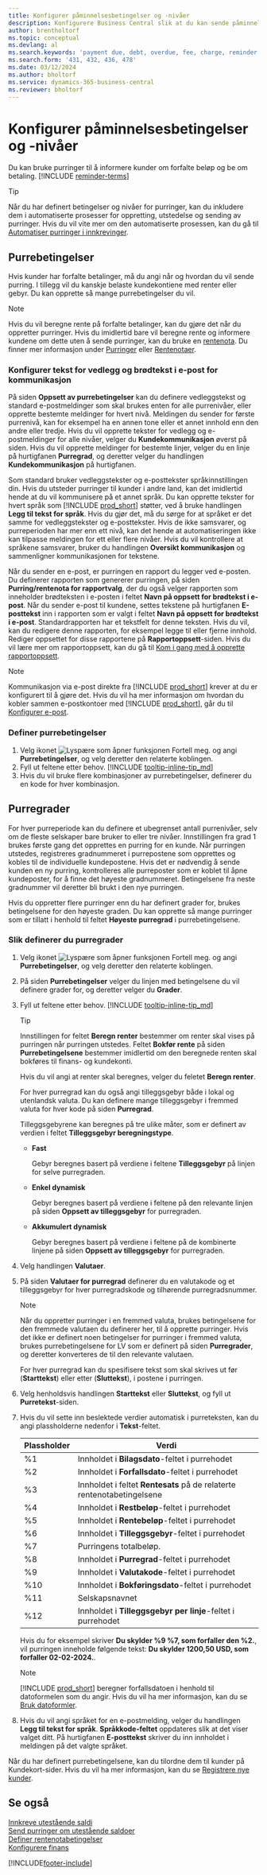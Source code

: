 ```yaml
---
title: Konfigurer påminnelsesbetingelser og -nivåer
description: Konfigurere Business Central slik at du kan sende påminnelser om forfalte betalinger og legge til gebyrer eller gebyrer på grunn av forsinkelsen.
author: brentholtorf
ms.topic: conceptual
ms.devlang: al
ms.search.keywords: 'payment due, debt, overdue, fee, charge, reminder'
ms.search.form: '431, 432, 436, 478'
ms.date: 03/12/2024
ms.author: bholtorf
ms.service: dynamics-365-business-central
ms.reviewer: bholtorf
---
```

# <a name="set-up-reminder-terms-and-levels"></a>Konfigurer påminnelsesbetingelser og -nivåer

Du kan bruke purringer til å informere kunder om forfalte beløp og be om betaling. [!INCLUDE [reminder-terms](includes/reminder-terms.md)]

> [!TIP]
> Når du har definert betingelser og nivåer for purringer, kan du inkludere dem i automatiserte prosesser for oppretting, utstedelse og sending av purringer. Hvis du vil vite mer om den automatiserte prosessen, kan du gå til [Automatiser purringer i innkrevinger](finance-automate-reminders.md).

## <a name="reminder-terms"></a>Purrebetingelser

Hvis kunder har forfalte betalinger, må du angi når og hvordan du vil sende purring. I tillegg vil du kanskje belaste kundekontiene med renter eller gebyr. Du kan opprette så mange purrebetingelser du vil.  

> [!NOTE]
> Hvis du vil beregne rente på forfalte betalinger, kan du gjøre det når du oppretter purringer. Hvis du imidlertid bare vil beregne rente og informere kundene om dette uten å sende purringer, kan du bruke en [rentenota](finance-setup-finance-charges.md). Du finner mer informasjon under [Purringer](receivables-collect-outstanding-balances.md#reminders) eller [Rentenotaer](receivables-collect-outstanding-balances.md#finance-charges).

### <a name="set-up-attachment-and-email-body-texts-for-communications"></a>Konfigurer tekst for vedlegg og brødtekst i e-post for kommunikasjon

På siden **Oppsett av purrebetingelser** kan du definere vedleggstekst og standard e-postmeldinger som skal brukes enten for alle purrenivåer, eller opprette bestemte meldinger for hvert nivå. Meldingen du sender for første purrenivå, kan for eksempel ha en annen tone eller et annet innhold enn den andre eller tredje. Hvis du vil opprette tekster for vedlegg og e-postmeldinger for alle nivåer, velger du **Kundekommunikasjon** øverst på siden. Hvis du vil opprette meldinger for bestemte linjer, velger du en linje på hurtigfanen **Purregrad**, og deretter velger du handlingen **Kundekommunikasjon** på hurtigfanen.

Som standard bruker vedleggstekster og e-posttekster språkinnstillingen din. Hvis du utsteder purringer til kunder i andre land, kan det imidlertid hende at du vil kommunisere på et annet språk. Du kan opprette tekster for hvert språk som [!INCLUDE [prod_short](includes/prod_short.md)] støtter, ved å bruke handlingen **Legg til tekst for språk**. Hvis du gjør det, må du sørge for at språket er det samme for vedleggstekster og e-posttekster. Hvis de ikke samsvarer, og purreperioden har mer enn ett nivå, kan det hende at automatiseringen ikke kan tilpasse meldingen for ett eller flere nivåer. Hvis du vil kontrollere at språkene samsvarer, bruker du handlingen **Oversikt kommunikasjon** og sammenligner kommunikasjonen for tekstene.

Når du sender en e-post, er purringen en rapport du legger ved e-posten. Du definerer rapporten som genererer purringen, på siden **Purring/rentenota for rapportvalg**, der du også velger rapporten som inneholder brødteksten i e-posten i feltet **Navn på oppsett for brødtekst i e-post**. Når du sender e-post til kundene, settes tekstene på hurtigfanen **E-posttekst** inn i rapporten som er valgt i feltet **Navn på oppsett for brødtekst i e-post**. Standardrapporten har et tekstfelt for denne teksten. Hvis du vil, kan du redigere denne rapporten, for eksempel legge til eller fjerne innhold. Rediger oppsettet for disse rapportene på **Rapportoppsett**-siden. Hvis du vil lære mer om rapportoppsett, kan du gå til [Kom i gang med å opprette rapportoppsett](ui-get-started-layouts.md).

> [!NOTE]
> Kommunikasjon via e-post direkte fra [!INCLUDE [prod_short](includes/prod_short.md)] krever at du er konfigurert til å gjøre det. Hvis du vil ha mer informasjon om hvordan du kobler sammen e-postkontoer med [!INCLUDE [prod_short](includes/prod_short.md)], går du til [Konfigurer e-post](admin-how-setup-email.md).

### <a name="set-up-reminder-terms"></a>Definer purrebetingelser

1. Velg ikonet ![Lyspære som åpner funksjonen Fortell meg.](media/ui-search/search_small.png "Fortell hva du vil gjøre") og angi **Purrebetingelser**, og velg deretter den relaterte koblingen.  
2. Fyll ut feltene etter behov. [!INCLUDE [tooltip-inline-tip_md](includes/tooltip-inline-tip_md.md)]  
3. Hvis du vil bruke flere kombinasjoner av purrebetingelser, definerer du en kode for hver kombinasjon.

## <a name="reminder-levels"></a>Purregrader

For hver purreperiode kan du definere et ubegrenset antall purrenivåer, selv om de fleste selskaper bare bruker to eller tre nivåer. Innstillingen fra grad 1 brukes første gang det opprettes en purring for en kunde. Når purringen utstedes, registreres gradnummeret i purrepostene som opprettes og kobles til de individuelle kundepostene. Hvis det er nødvendig å sende kunden en ny purring, kontrolleres alle purreposter som er koblet til åpne kundeposter, for å finne det høyeste gradnummeret. Betingelsene fra neste gradnummer vil deretter bli brukt i den nye purringen.

Hvis du oppretter flere purringer enn du har definert grader for, brukes betingelsene for den høyeste graden. Du kan opprette så mange purringer som er tillatt i henhold til feltet **Høyeste purregrad** i purrebetingelsene.

### <a name="to-set-up-reminder-levels"></a>Slik definerer du purregrader

1. Velg ikonet ![Lyspære som åpner funksjonen Fortell meg.](media/ui-search/search_small.png "Fortell hva du vil gjøre") og angi **Purrebetingelser**, og velg deretter den relaterte koblingen.  
2. På siden **Purrebetingelser** velger du linjen med betingelsene du vil definere grader for, og deretter velger du **Grader**.  
3. Fyll ut feltene etter behov. [!INCLUDE [tooltip-inline-tip_md](includes/tooltip-inline-tip_md.md)]  

    > [!TIP]
    > Innstillingen for feltet **Beregn renter** bestemmer om renter skal vises på purringen når purringen utstedes. Feltet **Bokfør rente** på siden **Purrebetingelsene** bestemmer imidlertid om den beregnede renten skal bokføres til finans- og kundekonti.
    >
    > Hvis du vil angi at renter skal beregnes, velger du feletet **Beregn renter**.

    For hver purregrad kan du også angi tilleggsgebyr både i lokal og utenlandsk valuta. Du kan definere mange tilleggsgebyr i fremmed valuta for hver kode på siden **Purregrad**.  

    Tilleggsgebyrene kan beregnes på tre ulike måter, som er definert av verdien i feltet **Tilleggsgebyr beregningstype**.  

    - **Fast**

        Gebyr beregnes basert på verdiene i feltene **Tilleggsgebyr** på linjen for selve purregraden.  
    - **Enkel dynamisk**

        Gebyr beregnes basert på verdiene i feltene på den relevante linjen på siden **Oppsett av tilleggsgebyr** for purregraden.
    - **Akkumulert dynamisk**

        Gebyr beregnes basert på verdiene i feltene på de kombinerte linjene på siden **Oppsett av tilleggsgebyr** for purregraden.

4. Velg handlingen **Valutaer**.
5. På siden **Valutaer for purregrad** definerer du en valutakode og et tilleggsgebyr for hver purregradskode og tilhørende purregradsnummer.

    > [!NOTE]  
    > Når du oppretter purringer i en fremmed valuta, brukes betingelsene for den fremmede valutaen du definerer her, til å opprette purringer. Hvis det ikke er definert noen betingelser for purringer i fremmed valuta, brukes purrebetingelsene for LV som er definert på siden **Purregrader**, og deretter konverteres de til den relevante valutaen.

    For hver purregrad kan du spesifisere tekst som skal skrives ut før (**Starttekst**) eller etter (**Sluttekst**), i postene i purringen.

6. Velg henholdsvis handlingen **Starttekst** eller **Sluttekst**, og fyll ut **Purretekst**-siden.
7. Hvis du vil sette inn beslektede verdier automatisk i purreteksten, kan du angi plassholderne nedenfor i **Tekst**-feltet.  

    |Plassholder|Verdi|  
    |-----------------|-----------|  
    |%1|Innholdet i **Bilagsdato**-feltet i purrehodet|  
    |%2|Innholdet i **Forfallsdato**-feltet i purrehodet|  
    |%3|Innholdet i feltet **Rentesats** på de relaterte rentenotabetingelsene|  
    |%4|Innholdet i **Restbeløp**-feltet i purrehodet|  
    |%5|Innholdet i **Rentebeløp**-feltet i purrehodet|  
    |%6|Innholdet i **Tilleggsgebyr**-feltet i purrehodet|  
    |%7|Purringens totalbeløp.|  
    |%8|Innholdet i **Purregrad**-feltet i purrehodet|  
    |%9|Innholdet i **Valutakode**-feltet i purrehodet|  
    |%10|Innholdet i **Bokføringsdato**-feltet i purrehodet|  
    |%11|Selskapsnavnet|  
    |%12|Innholdet i **Tilleggsgebyr per linje**-feltet i purrehodet|  

    Hvis du for eksempel skriver **Du skylder %9 %7, som forfaller den %2.**, vil purringen inneholde følgende tekst: **Du skylder 1200,50 USD, som forfaller 02-02-2024.**.

    > [!NOTE]
    > [!INCLUDE [prod_short](includes/prod_short.md)] beregner forfallsdatoen i henhold til datoformelen som du angir. Hvis du vil ha mer informasjon, kan du se [Bruk datoformler](ui-enter-date-ranges.md#use-date-formulas).

8. Hvis du vil angi språket for en e-postmelding, velger du handlingen **Legg til tekst for språk**. **Språkkode-feltet** oppdateres slik at det viser valget ditt. På hurtigfanen **E-posttekst** skriver du inn innholdet i meldingen på det valgte språket.

Når du har definert purrebetingelsene, kan du tilordne dem til kunder på Kundekort-sider. Hvis du vil ha mer informasjon, kan du se [Registrere nye kunder](sales-how-register-new-customers.md).  

## <a name="see-also"></a>Se også

[Innkreve utestående saldi](receivables-collect-outstanding-balances.md)  
[Send purringer om utestående saldoer](receivables-send-reminders.md)  
[Definer rentenotabetingelser](finance-setup-finance-charges.md)  
[Konfigurere finans](finance-setup-finance.md)  


[!INCLUDE[footer-include](includes/footer-banner.md)]
